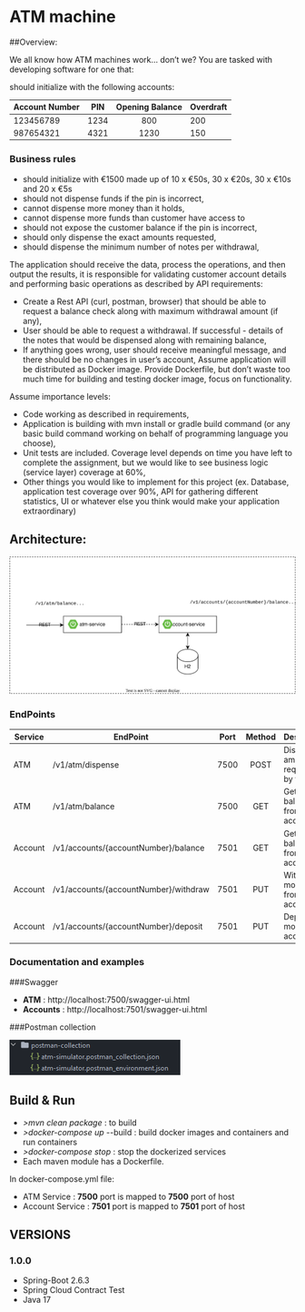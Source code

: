 # ATM machine

##Overview:

We all know how ATM machines work… don’t we? You are tasked with developing software for one that:

should initialize with the following accounts:

| Account Number | PIN      |   Opening Balance   | Overdraft   |
|----------------|----------|:-------------------:|-------------|
| 123456789      | 1234     |         800         | 200         | 
| 987654321      | 4321     |        1230         | 150         |

### Business rules ###
* should initialize with €1500 made up of 10 x €50s, 30 x €20s, 30 x €10s and 20 x €5s
* should not dispense funds if the pin is incorrect,
* cannot dispense more money than it holds,
* cannot dispense more funds than customer have access to
* should not expose the customer balance if the pin is incorrect,
* should only dispense the exact amounts requested,
* should dispense the minimum number of notes per withdrawal,

The application should receive the data, process the operations, and then output the results, it is responsible for validating customer account details and performing basic operations as described by API requirements:

* Create a Rest API (curl, postman, browser) that should be able to request a balance check along with maximum withdrawal amount (if any),
* User should be able to request a withdrawal. If successful - details of the notes that would be dispensed along with remaining balance,
* If anything goes wrong, user should receive meaningful message, and there should be no changes in user’s account,
Assume application will be distributed as Docker image. Provide Dockerfile, but don’t waste too much time for building and testing docker image, focus on functionality.

Assume importance levels:
* Code working as described in requirements,
* Application is building with mvn install or gradle build command (or any basic build command working on behalf of programming language you choose),
* Unit tests are included. Coverage level depends on time you have left to complete the assignment, but we would like to see business logic (service layer) coverage at 60%,
* Other things you would like to implement for this project (ex. Database, application test coverage over 90%, API for gathering different statistics, UI or whatever else you think would make your application extraordinary)

## Architecture:
![Alt text](_assets/atm-simulator-architecture.svg?raw=true "ATM Simulator Architecture")

### EndPoints ###

| Service   | EndPoint                              | Port | Method | Description                           |
|-----------|---------------------------------------|:----:|:------:|---------------------------------------|
| ATM       | /v1/atm/dispense                      | 7500 |  POST  | Dispense amount requested by the user |
| ATM       | /v1/atm/balance                       | 7500 |  GET   | Get balance from account              |
| Account   | /v1/accounts/{accountNumber}/balance  | 7501 |  GET   | Get balance from account              |
| Account   | /v1/accounts/{accountNumber}/withdraw | 7501 |  PUT   | Withdraw money from account           |
| Account   | /v1/accounts/{accountNumber}/deposit  | 7501 |  PUT   | Deposit money to account              |

### Documentation and examples ###

###Swagger

- **ATM** : http://localhost:7500/swagger-ui.html
- **Accounts** : http://localhost:7501/swagger-ui.html

###Postman collection

![Alt text](_assets/postman-collection-folder.png?raw=true "Postman collection folder")

## Build & Run

- *>mvn clean package* : to build
- *>docker-compose up* --build : build docker images and containers and run containers
- *>docker-compose stop* : stop the dockerized services
- Each maven module has a Dockerfile.

In docker-compose.yml file:

- ATM Service : **__7500__** port is mapped to **__7500__** port of host
- Account Service : **__7501__** port is mapped to **__7501__** port of host

## VERSIONS

### 1.0.0

- Spring-Boot 2.6.3
- Spring Cloud Contract Test
- Java 17